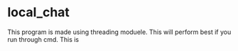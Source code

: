 # local_chat
This program is made using threading moduele.
This will perform best if you run through cmd.
This is
